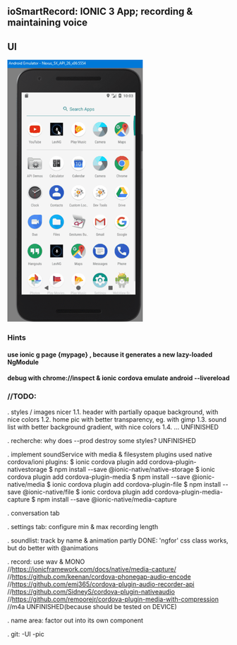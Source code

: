 ## ioSmartRecord: IONIC 3 App; recording & maintaining voice

## UI
![smartrecord](https://raw.githubusercontent.com/privet56/ioSmartRecord/master/lexngclient.on.smartphone.gif)

### Hints
#### use ionic g page {mypage} , because it generates a new lazy-loaded NgModule
#### debug with chrome://inspect & ionic cordova emulate android --livereload

### //TODO:

. styles / images nicer
    1.1. header with partially opaque background, with nice colors
    1.2. home pic with better transparency, eg. with gimp
    1.3. sound list with better background gradient, with nice colors
    1.4. ...
    UNFINISHED

. recherche: why does --prod destroy some styles?
    UNFINISHED

. implement soundService with media & filesystem plugins
	used native cordova/ioni plugins:
    $ ionic cordova plugin add cordova-plugin-nativestorage
    $ npm install --save @ionic-native/native-storage
    $ ionic cordova plugin add cordova-plugin-media
    $ npm install --save @ionic-native/media
    $ ionic cordova plugin add cordova-plugin-file
    $ npm install --save @ionic-native/file
    $ ionic cordova plugin add cordova-plugin-media-capture
    $ npm install --save @ionic-native/media-capture

. conversation tab

. settings tab: configure min & max recording length

. soundlist: track by name & animation
	partly DONE:
	'ngfor' css class works, but do better with @animations

. record: use wav & MONO
    //https://ionicframework.com/docs/native/media-capture/
    //https://github.com/keenan/cordova-phonegap-audio-encode
    //https://github.com/emj365/cordova-plugin-audio-recorder-api
    //https://github.com/SidneyS/cordova-plugin-nativeaudio
    //https://github.com/remoorejr/cordova-plugin-media-with-compression  //m4a 
    UNFINISHED(because should be tested on DEVICE)

. name area: factor out into its own component

. git: -UI -pic

